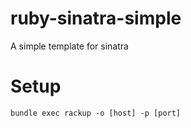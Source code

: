 # ruby-sinatra-simple
A simple template for sinatra


# Setup

```
bundle exec rackup -o [host] -p [port]
```
